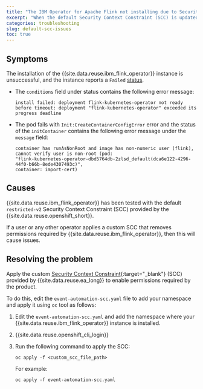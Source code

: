 ```yaml
---
title: "The IBM Operator for Apache Flink not installing due to Security Context Constraint (SCC) issues"
excerpt: "When the default Security Context Constraint (SCC) is updated by user or another operator, Apache Flink operator does not install"
categories: troubleshooting
slug: default-scc-issues
toc: true
---
```


## Symptoms

The installation of the {{site.data.reuse.ibm_flink_operator}} instance is unsuccessful, and the instance reports a `Failed` [status](../../installing/post-installation/).

- The `conditions` field under status contains the following error message:

  ```shell
  install failed: deployment flink-kubernetes-operator not ready before timeout: deployment "flink-kubernetes-operator" exceeded its progress deadline
  ```

- The pod fails with `Init:CreateContainerConfigError` error and the status of the `initContainer` contains the following error message under the `message` field:

  ```shell
  container has runAsNonRoot and image has non-numeric user (flink),
  cannot verify user is non-root (pod:
  "flink-kubernetes-operator-dbd5764db-2zlsd_default(dca6e122-4296-44f0-b66b-8ede4307493c)",
  container: import-cert)
  ```

## Causes

{{site.data.reuse.ibm_flink_operator}} has been tested with the default `restricted-v2` Security Context Constraint (SCC) provided by the {{site.data.reuse.openshift_short}}.

If a user or any other operator applies a custom SCC that removes permissions required by {{site.data.reuse.ibm_flink_operator}}, then this will cause issues.

## Resolving the problem

Apply the custom [Security Context Constraint](https://github.com/IBM/ibm-event-automation/blob/main/support/event-automation-scc.yaml){:target="_blank"} (SCC) provided by {{site.data.reuse.ea_long}} to enable permissions required by the product.

To do this, edit the `event-automation-scc.yaml` file to add your namespace and apply it using `oc` tool as follows:

1. Edit the `event-automation-scc.yaml` and add the namespace where your {{site.data.reuse.ibm_flink_operator}} instance is installed.

2. {{site.data.reuse.openshift_cli_login}}

3. Run the following command to apply the SCC:

   ```shell
   oc apply -f <custom_scc_file_path>
   ```

   For example:

   ```shell
   oc apply -f event-automation-scc.yaml
   ```
